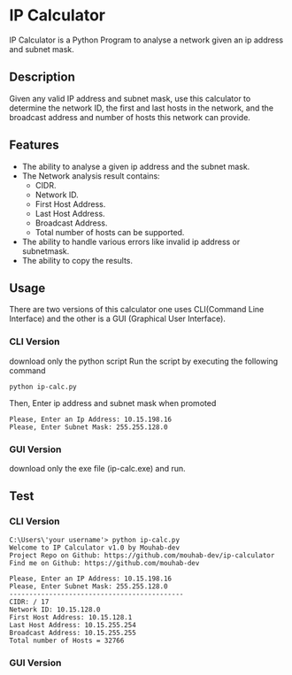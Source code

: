 # IP Calculator
IP Calculator is a Python Program to analyse a network given an ip address and subnet mask.

## Description
Given any valid IP address and subnet mask, use this calculator to determine the network ID, the first and last hosts in the network, and the broadcast address and number of hosts this network can provide.

## Features
- The ability to analyse a given ip address and the subnet mask.
- The Network analysis result contains:
  <ul>
  <li> CIDR.
  <li> Network ID.
  <li> First Host Address.
  <li> Last Host Address.
  <li> Broadcast Address.
  <li> Total number of hosts can be supported.
  </ul>
- The ability to handle various errors like invalid ip address or subnetmask.
- The ability to copy the results.

## Usage
There are two versions of this calculator one uses CLI(Command Line Interface) and the other is a GUI (Graphical User Interface).

### CLI Version
download only the python script
Run the script by executing the following command
```
python ip-calc.py
```
Then, Enter ip address and subnet mask when promoted

```
Please, Enter an Ip Address: 10.15.198.16
Please, Enter Subnet Mask: 255.255.128.0
```
### GUI Version
download only the exe file (ip-calc.exe) and run.

## Test
### CLI Version
```
C:\Users\'your username'> python ip-calc.py
Welcome to IP Calculator v1.0 by Mouhab-dev
Project Repo on Github: https://github.com/mouhab-dev/ip-calculator
Find me on Github: https://github.com/mouhab-dev

Please, Enter an IP Address: 10.15.198.16
Please, Enter Subnet Mask: 255.255.128.0
--------------------------------------------
CIDR: / 17
Network ID: 10.15.128.0
First Host Address: 10.15.128.1
Last Host Address: 10.15.255.254
Broadcast Address: 10.15.255.255
Total number of Hosts = 32766
```

### GUI Version
